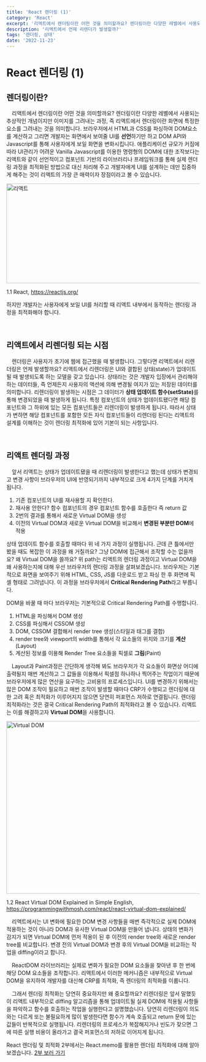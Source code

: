 ```yaml
---
title: 'React 렌더링 (1)'
category: 'React'
excerpt: '리액트에서 렌더링이란 어떤 것을 의미할까요? 렌더링이란 다양한 레벨에서 사용되는 추상적인 개념이지만 이미지를 그려내는 과정, 즉 리액트에서 렌더링이란 화면에 특정한 요소를 그려내는 것을 의미합니다. 리렌더링의 프로세스가 복잡해지거나 빈도가 잦으면 그에 따른 실행 비용이 올라가고 결국 퍼포먼스의 저하로 이어지게 됩니다.'
description: '리액트에서 언제 리렌더가 발생할까?'
tags: '렌더링, 상태'
date: '2022-11-23'
---
```


# React 렌더링 (1)

## 렌더링이란?

&emsp;리액트에서 렌더링이란 어떤 것을 의미할까요? 렌더링이란 다양한 레벨에서 사용되는 추상적인 개념이지만 이미지를 그려내는 과정, 즉 리액트에서 렌더링이란 화면에 특정한 요소를 그려내는 것을 의미합니다. 브라우저에서 HTML과 CSS를 파싱하여 DOM요소를 계산하고 그리면 개발자는 화면에서 보여줄 UI를 **선언**하기만 하고 DOM API와 Javascript를 통해 사용자에게 보일 화면을 변화시킵니다. 애플리케이션 규모가 커짐에 따라 UI관리가 어려운 Vanilla Javascript를 이용한 명령형의 DOM에 대한 조작보다는 리액트와 같이 선언적이고 컴포넌트 기반의 라이브러리나 프레임워크를 통해 실제 렌더링 과정을 최적화된 방법으로 대신 처리해 주고 개발자에게 UI를 설계하는 데만 집중하게 해주는 것이 리액트의 가장 큰 매력이자 장점이라고 볼 수 있습니다.

<img src="/assets/markdown-image/React-렌더링-최적화-1/React_home.png" alt="리액트" width="860" height="260"/>

<span>1.1 React, https://reactjs.org/</span>

하지만 개발자는 사용자에게 보일 UI를 처리할 때 리액트 내부에서 동작하는 렌더링 과정을 최적화해야 합니다.

</br>

## 리액트에서 리렌더링 되는 시점

&emsp;렌더링은 사용자가 초기에 웹에 접근했을 때 발생합니다. 그렇다면 리액트에서 리렌더링은 언제 발생할까요? 리액트에서 리렌더링은 UI와 결합된 상태(state)가 업데이트될 때 발생되도록 하는 모델을 갖고 있습니다. 상태라는 것은 개발자 입장에서 관리해야 하는 데이터들, 즉 언제든지 사용자의 액션에 의해 변경될 여지가 있는 저장된 데이터를 의미합니다. 리렌더링이 발생하는 시점은 그 데이터가 <b>상태 업데이트 함수(setState)</b>를 통해 변경되었을 때 발생하게 됩니다. 특정 컴포넌트의 상태가 업데이트됐다면 해당 컴포넌트와 그 하위에 있는 모든 컴포넌트들은 리렌더링이 발생하게 됩니다. 따라서 상태가 변하면 해당 컴포넌트를 포함한 모든 자식 컴포넌트들이 리렌더링 된다는 리액트의 설계를 이해하는 것이 렌더링 최적화에 있어 기본이 되는 사항입니다.

</br>

## 리액트 렌더링 과정

&emsp;앞서 리액트는 상태가 업데이트됐을 때 리렌더링이 발생한다고 했는데 상태가 변경되고 변경 사항이 브라우저의 UI에 반영되기까지 내부적으로 크게 4가지 단계를 거치게 됩니다.

1. 기존 컴포넌트의 UI를 재사용할 지 확인한다.
2. 재사용 안한다? 함수 컴포넌트의 경우 컴포넌트 함수를 호출한다 즉 return 값
3. 2번의 결과를 통해서 새로운 Virtual DOM을 생성
4. 이전의 Virtual DOM과 새로운 Virtual DOM을 비교해서 **변경된 부분만 DOM**에 적용

상태 업데이트 함수를 호출할 때마다 위 네 가지 과정이 실행됩니다. 근데 큰 틀에서만 봤을 때도 복잡한 이 과정을 왜 거칠까요? 그냥 DOM에 접근해서 조작할 수는 없을까요? 왜 Virtual DOM을 쓸까요? 위 path는 리액트의 렌더링 과정이고 Virtual DOM을 왜 사용하는지에 대해 우선 브라우저의 렌더링 과정을 살펴보겠습니다. 브라우저는 기본적으로 화면을 보여주기 위해 HTML, CSS, JS를 다운로드 받고 파싱 한 후 화면에 픽셀 형태로 그려냅니다. 이 과정을 브라우저에서 **Critical Rendering Path**라고 부릅니다.

DOM을 바꿀 때 마다 브라우저는 기본적으로 Critical Rendering Path를 수행합니다.

1. HTML을 파싱해서 DOM 생성
2. CSS를 파싱해서 CSSOM 생성
3. DOM, CSSOM 결합해서 render tree 생성(스타일과 태그를 결합)
4. render tree와 viewport의 width를 통해서 각 요소들의 위치와 크기를 **계산**(Layout)
5. 계산된 정보를 이용해 Render Tree 요소들을 픽셀로 **그림**(Paint)

&emsp;Layout과 Paint과정은 간단하게 생각해 봐도 브라우저가 각 요소들이 화면상 어디에 출력될지 매번 계산하고 그 값들을 이용해서 픽셀점 하나하나 찍어주는 작업이기 때문에 브라우저에게 많은 연산을 요구하는 고비용의 프로세스입니다. UI를 변경하기 위해서는 많은 DOM 조작이 필요하고 매번 조작이 발생할 때마다 CRP가 수행되고 렌더링에 대한 고려 혹은 최적화가 이루어지지 않으면 당연히 퍼포먼스 저하로 연결됩니다. 렌더링 최적화라는 것은 결국 Critical Rendering Path의 최적화라고 볼 수 있습니다. 리액트는 이를 해결하고자 <b>Virtual DOM</b>을 사용합니다.

<img src="/assets/markdown-image/React-렌더링-최적화-1/VDOM.png" alt="Virtual DOM" width="700" height="450"/>

<span>1.2 React Virtual DOM Explained in Simple English, https://programmingwithmosh.com/react/react-virtual-dom-explained/</span>

&emsp;리액트에서는 UI 변화에 필요한 DOM 변경 사항들을 매번 즉각적으로 실제 DOM에 적용하는 것이 아니라 DOM과 유사한 Virtual DOM을 만들어 냅니다. 상태의 변화가 감지가 되면 Virtual DOM에 먼저 적용이 된 후 이전의 render tree와 새로운 render tree를 비교합니다. 변경 전의 Virtual DOM과 변경 후의 Virtual DOM을 비교하는 작업을 diffing이라고 합니다.

<!-- ```
diffing:
``` -->

&emsp;ReactDOM 라이브러리는 실제로 변화가 필요한 DOM 요소들을 찾아낸 후 한 번에 해당 DOM 요소들을 조작합니다. 리액트에서 이러한 메커니즘은 내부적으로 Virtual DOM을 유지하여 개발자를 대신해 CRP를 최적화, 즉 렌더링의 최적화를 이룹니다.

<!-- > reconciliation은 ~ -->

&emsp;그래서 렌더링 최적화는 당연히 중요하지만 왜 중요할까요? 리렌더링은 앞서 말했듯이 리액트 내부적으로 diffing 알고리즘을 통해 업데이트될 실제 DOM에 적용될 사항들을 파악하고 함수를 호출하는 작업을 실행한다고 설명했습니다. 당연히 리렌더링이 의도와는 다르게 또는 불필요하게 많이 발생한다면 함수가 계속 호출되고 return 문에 있는 값들이 반복적으로 실행됩니다. 리렌더링의 프로세스가 복잡해지거나 빈도가 잦으면 그에 따른 실행 비용이 올라가고 결국 퍼포먼스의 저하로 이어지게 됩니다.

React 렌더링 및 최적화 2부에서는 React.memo를 활용한 렌더링 최적화에 대해 알아보겠습니다. <a href="https://www.moonkorea.dev/React-%EB%A0%8C%EB%8D%94%EB%A7%81-%EB%B0%8F-%EC%B5%9C%EC%A0%81%ED%99%94-(2)-React-memo" target=”_blank”>2부 보러 가기</a>